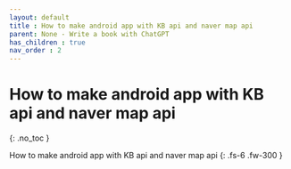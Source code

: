 ```yaml
---
layout: default
title : How to make android app with KB api and naver map api
parent: None - Write a book with ChatGPT
has_children : true
nav_order : 2
---
```


# How to make android app with KB api and naver map api
{: .no_toc }

How to make android app with KB api and naver map api
{: .fs-6 .fw-300 }